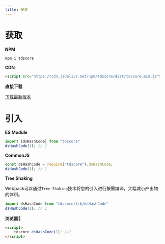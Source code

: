 ```yaml
---
title: 安装
---
```

# 获取
**NPM**

```sh
npm i tdscore
```
**CDN**

```html
<script src="https://cdn.jsdelivr.net/npm/tdscore/dist/tdscore.min.js"></script>
```
**直接下载**

[下载最新版本](https://cdn.jsdelivr.net/npm/tdscore/dist/tdscore.min.js)

# 引入
**ES Module**
```typescript
import {dsHashCode} from "tdscore"
dsHashCode(1); // 1
```

**CommonJS**
```javascript
const dsHashCode = require("tdscore").dsHashCode;
dsHashCode(1); // 1
```

**Tree Shaking**

Webpack可以通过`Tree Shaking`技术将您的引入进行按需编译，大幅减小产出物的体积。
```typescript
import dsHashCode from "tdscore/lib/dsHashCode"
dsHashCode(1); // 1
```

**浏览器🌌**
```html
<script>
    tdscore.dsHashCode(1); //1
</script>
```